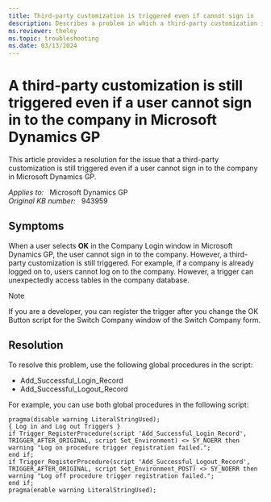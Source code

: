 ```yaml
---
title: Third-party customization is triggered even if cannot sign in
description: Describes a problem in which a third-party customization is still triggered although a user is unable to sign in to the company in Microsoft Dynamics GP. A resolution is provided.
ms.reviewer: theley
ms.topic: troubleshooting
ms.date: 03/13/2024
---
```

# A third-party customization is still triggered even if a user cannot sign in to the company in Microsoft Dynamics GP

This article provides a resolution for the issue that a third-party customization is still triggered even if a user cannot sign in to the company in Microsoft Dynamics GP.

_Applies to:_ &nbsp; Microsoft Dynamics GP  
_Original KB number:_ &nbsp; 943959

## Symptoms

When a user selects **OK** in the Company Login window in Microsoft Dynamics GP, the user cannot sign in to the company. However, a third-party customization is still triggered. For example, if a company is already logged on to, users cannot log on to the company. However, a trigger can unexpectedly access tables in the company database.

> [!NOTE]
> If you are a developer, you can register the trigger after you change the OK Button script for the Switch Company window of the Switch Company form.

## Resolution

To resolve this problem, use the following global procedures in the script:

- Add_Successful_Login_Record
- Add_Successful_Logout_Record

For example, you can use both global procedures in the following script:

```console
pragma(disable warning LiteralStringUsed);
{ Log in and Log out Triggers }
if Trigger_RegisterProcedure(script 'Add_Successful_Login_Record', TRIGGER_AFTER_ORIGINAL, script Set_Environment) <> SY_NOERR then
warning "Log on procedure trigger registration failed.";
end if;
if Trigger_RegisterProcedure(script 'Add_Successful_Logout_Record', TRIGGER_AFTER_ORIGINAL, script Set_Environment_POST) <> SY_NOERR then
warning "Log off procedure trigger registration failed.";
end if;
pragma(enable warning LiteralStringUsed);
```

